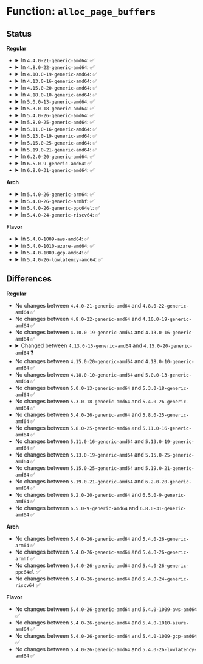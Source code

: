 # Function: <code>alloc_page_buffers</code>

## Status
<b>Regular</b>
<ul>
<li>
<details>
<summary>In <code>4.4.0-21-generic-amd64</code>: ✅</summary>

```c
struct buffer_head * alloc_page_buffers(struct page * page, long unsigned int size, int retry)
```

```json
{
  "name": "alloc_page_buffers",
  "collision_type": "Unique Global",
  "inline_type": "No",
  "funcs": [
    {
      "addr": 18446744071581218736,
      "name": "alloc_page_buffers",
      "external": true,
      "loc": "fs/buffer.c:872",
      "file": "fs/buffer.c",
      "inline": "seen, unknown",
      "caller_inline": [],
      "caller_func": [
        "fs/buffer.c:create_empty_buffers",
        "fs/buffer.c:nobh_write_begin",
        "drivers/md/bitmap.c:read_page"
      ]
    }
  ],
  "symbols": [
    {
      "addr": 18446744071581218736,
      "name": "alloc_page_buffers",
      "section": ".text",
      "bind": "STB_GLOBAL",
      "size": 211
    }
  ]
}
```
</details>
</li>
<li>
<details>
<summary>In <code>4.8.0-22-generic-amd64</code>: ✅</summary>

```c
struct buffer_head * alloc_page_buffers(struct page * page, long unsigned int size, int retry)
```

```json
{
  "name": "alloc_page_buffers",
  "collision_type": "Unique Global",
  "inline_type": "No",
  "funcs": [
    {
      "addr": 18446744071581382816,
      "name": "alloc_page_buffers",
      "external": true,
      "loc": "fs/buffer.c:865",
      "file": "fs/buffer.c",
      "inline": "seen, unknown",
      "caller_inline": [],
      "caller_func": [
        "fs/buffer.c:nobh_write_begin",
        "fs/buffer.c:create_empty_buffers",
        "drivers/md/bitmap.c:read_page"
      ]
    }
  ],
  "symbols": [
    {
      "addr": 18446744071581382816,
      "name": "alloc_page_buffers",
      "section": ".text",
      "bind": "STB_GLOBAL",
      "size": 215
    }
  ]
}
```
</details>
</li>
<li>
<details>
<summary>In <code>4.10.0-19-generic-amd64</code>: ✅</summary>

```c
struct buffer_head * alloc_page_buffers(struct page * page, long unsigned int size, int retry)
```

```json
{
  "name": "alloc_page_buffers",
  "collision_type": "Unique Global",
  "inline_type": "No",
  "funcs": [
    {
      "addr": 18446744071581460960,
      "name": "alloc_page_buffers",
      "external": true,
      "loc": "fs/buffer.c:866",
      "file": "fs/buffer.c",
      "inline": "seen, unknown",
      "caller_inline": [],
      "caller_func": [
        "fs/buffer.c:nobh_write_begin",
        "fs/buffer.c:create_empty_buffers",
        "fs/buffer.c:__getblk_gfp",
        "drivers/md/bitmap.c:read_page"
      ]
    }
  ],
  "symbols": [
    {
      "addr": 18446744071581460960,
      "name": "alloc_page_buffers",
      "section": ".text",
      "bind": "STB_GLOBAL",
      "size": 211
    }
  ]
}
```
</details>
</li>
<li>
<details>
<summary>In <code>4.13.0-16-generic-amd64</code>: ✅</summary>

```c
struct buffer_head * alloc_page_buffers(struct page * page, long unsigned int size, int retry)
```

```json
{
  "name": "alloc_page_buffers",
  "collision_type": "Unique Global",
  "inline_type": "No",
  "funcs": [
    {
      "addr": 18446744071581516640,
      "name": "alloc_page_buffers",
      "external": true,
      "loc": "fs/buffer.c:863",
      "file": "fs/buffer.c",
      "inline": "seen, unknown",
      "caller_inline": [],
      "caller_func": [
        "fs/buffer.c:nobh_write_begin",
        "fs/buffer.c:create_empty_buffers",
        "fs/buffer.c:__getblk_gfp",
        "drivers/md/bitmap.c:read_page"
      ]
    }
  ],
  "symbols": [
    {
      "addr": 18446744071581516640,
      "name": "alloc_page_buffers",
      "section": ".text",
      "bind": "STB_GLOBAL",
      "size": 213
    }
  ]
}
```
</details>
</li>
<li>
<details>
<summary>In <code>4.15.0-20-generic-amd64</code>: ✅</summary>

```c
struct buffer_head * alloc_page_buffers(struct page * page, long unsigned int size, bool retry)
```

```json
{
  "name": "alloc_page_buffers",
  "collision_type": "Unique Global",
  "inline_type": "No",
  "funcs": [
    {
      "addr": 18446744071581658688,
      "name": "alloc_page_buffers",
      "external": true,
      "loc": "fs/buffer.c:842",
      "file": "fs/buffer.c",
      "inline": "seen, unknown",
      "caller_inline": [],
      "caller_func": [
        "fs/buffer.c:nobh_write_begin",
        "fs/buffer.c:create_empty_buffers",
        "fs/buffer.c:__getblk_gfp",
        "drivers/md/md-bitmap.c:read_page"
      ]
    }
  ],
  "symbols": [
    {
      "addr": 18446744071581658688,
      "name": "alloc_page_buffers",
      "section": ".text",
      "bind": "STB_GLOBAL",
      "size": 180
    }
  ]
}
```
</details>
</li>
<li>
<details>
<summary>In <code>4.18.0-10-generic-amd64</code>: ✅</summary>

```c
struct buffer_head * alloc_page_buffers(struct page * page, long unsigned int size, bool retry)
```

```json
{
  "name": "alloc_page_buffers",
  "collision_type": "Unique Global",
  "inline_type": "No",
  "funcs": [
    {
      "addr": 18446744071581821296,
      "name": "alloc_page_buffers",
      "external": true,
      "loc": "fs/buffer.c:812",
      "file": "fs/buffer.c",
      "inline": "seen, unknown",
      "caller_inline": [],
      "caller_func": [
        "fs/buffer.c:nobh_write_begin",
        "fs/buffer.c:create_empty_buffers",
        "fs/buffer.c:__getblk_gfp",
        "drivers/md/md-bitmap.c:read_page"
      ]
    }
  ],
  "symbols": [
    {
      "addr": 18446744071581821296,
      "name": "alloc_page_buffers",
      "section": ".text",
      "bind": "STB_GLOBAL",
      "size": 165
    }
  ]
}
```
</details>
</li>
<li>
<details>
<summary>In <code>5.0.0-13-generic-amd64</code>: ✅</summary>

```c
struct buffer_head * alloc_page_buffers(struct page * page, long unsigned int size, bool retry)
```

```json
{
  "name": "alloc_page_buffers",
  "collision_type": "Unique Global",
  "inline_type": "No",
  "funcs": [
    {
      "addr": 18446744071581908464,
      "name": "alloc_page_buffers",
      "external": true,
      "loc": "fs/buffer.c:813",
      "file": "fs/buffer.c",
      "inline": "seen, unknown",
      "caller_inline": [],
      "caller_func": [
        "fs/buffer.c:nobh_write_begin",
        "fs/buffer.c:create_empty_buffers",
        "fs/buffer.c:__getblk_gfp",
        "drivers/md/md-bitmap.c:read_page"
      ]
    }
  ],
  "symbols": [
    {
      "addr": 18446744071581908464,
      "name": "alloc_page_buffers",
      "section": ".text",
      "bind": "STB_GLOBAL",
      "size": 305
    }
  ]
}
```
</details>
</li>
<li>
<details>
<summary>In <code>5.3.0-18-generic-amd64</code>: ✅</summary>

```c
struct buffer_head * alloc_page_buffers(struct page * page, long unsigned int size, bool retry)
```

```json
{
  "name": "alloc_page_buffers",
  "collision_type": "Unique Global",
  "inline_type": "No",
  "funcs": [
    {
      "addr": 18446744071582045456,
      "name": "alloc_page_buffers",
      "external": true,
      "loc": "fs/buffer.c:814",
      "file": "fs/buffer.c",
      "inline": "seen, unknown",
      "caller_inline": [],
      "caller_func": [
        "fs/buffer.c:nobh_write_begin",
        "fs/buffer.c:create_empty_buffers",
        "fs/buffer.c:__getblk_gfp",
        "drivers/md/md-bitmap.c:read_page"
      ]
    }
  ],
  "symbols": [
    {
      "addr": 18446744071582045456,
      "name": "alloc_page_buffers",
      "section": ".text",
      "bind": "STB_GLOBAL",
      "size": 345
    }
  ]
}
```
</details>
</li>
<li>
<details>
<summary>In <code>5.4.0-26-generic-amd64</code>: ✅</summary>

```c
struct buffer_head * alloc_page_buffers(struct page * page, long unsigned int size, bool retry)
```

```json
{
  "name": "alloc_page_buffers",
  "collision_type": "Unique Global",
  "inline_type": "No",
  "funcs": [
    {
      "addr": 18446744071582123232,
      "name": "alloc_page_buffers",
      "external": true,
      "loc": "fs/buffer.c:814",
      "file": "fs/buffer.c",
      "inline": "seen, unknown",
      "caller_inline": [],
      "caller_func": [
        "fs/buffer.c:nobh_write_begin",
        "fs/buffer.c:create_empty_buffers",
        "fs/buffer.c:__getblk_gfp",
        "drivers/md/md-bitmap.c:read_page"
      ]
    }
  ],
  "symbols": [
    {
      "addr": 18446744071582123232,
      "name": "alloc_page_buffers",
      "section": ".text",
      "bind": "STB_GLOBAL",
      "size": 345
    }
  ]
}
```
</details>
</li>
<li>
<details>
<summary>In <code>5.8.0-25-generic-amd64</code>: ✅</summary>

```c
struct buffer_head * alloc_page_buffers(struct page * page, long unsigned int size, bool retry)
```

```json
{
  "name": "alloc_page_buffers",
  "collision_type": "Unique Global",
  "inline_type": "No",
  "funcs": [
    {
      "addr": 18446744071582357824,
      "name": "alloc_page_buffers",
      "external": true,
      "loc": "fs/buffer.c:840",
      "file": "fs/buffer.c",
      "inline": "seen, unknown",
      "caller_inline": [],
      "caller_func": [
        "fs/buffer.c:nobh_write_begin",
        "fs/buffer.c:create_empty_buffers",
        "fs/buffer.c:grow_dev_page"
      ]
    }
  ],
  "symbols": [
    {
      "addr": 18446744071582357824,
      "name": "alloc_page_buffers",
      "section": ".text",
      "bind": "STB_GLOBAL",
      "size": 329
    }
  ]
}
```
</details>
</li>
<li>
<details>
<summary>In <code>5.11.0-16-generic-amd64</code>: ✅</summary>

```c
struct buffer_head * alloc_page_buffers(struct page * page, long unsigned int size, bool retry)
```

```json
{
  "name": "alloc_page_buffers",
  "collision_type": "Unique Global",
  "inline_type": "No",
  "funcs": [
    {
      "addr": 18446744071582415392,
      "name": "alloc_page_buffers",
      "external": true,
      "loc": "fs/buffer.c:839",
      "file": "fs/buffer.c",
      "inline": "seen, unknown",
      "caller_inline": [],
      "caller_func": [
        "fs/buffer.c:nobh_write_begin",
        "fs/buffer.c:create_empty_buffers",
        "fs/buffer.c:grow_dev_page"
      ]
    }
  ],
  "symbols": [
    {
      "addr": 18446744071582415392,
      "name": "alloc_page_buffers",
      "section": ".text",
      "bind": "STB_GLOBAL",
      "size": 413
    }
  ]
}
```
</details>
</li>
<li>
<details>
<summary>In <code>5.13.0-19-generic-amd64</code>: ✅</summary>

```c
struct buffer_head * alloc_page_buffers(struct page * page, long unsigned int size, bool retry)
```

```json
{
  "name": "alloc_page_buffers",
  "collision_type": "Unique Global",
  "inline_type": "No",
  "funcs": [
    {
      "addr": 18446744071582443040,
      "name": "alloc_page_buffers",
      "external": true,
      "loc": "fs/buffer.c:839",
      "file": "fs/buffer.c",
      "inline": "seen, unknown",
      "caller_inline": [],
      "caller_func": [
        "fs/buffer.c:nobh_write_begin",
        "fs/buffer.c:create_empty_buffers",
        "fs/buffer.c:grow_dev_page"
      ]
    }
  ],
  "symbols": [
    {
      "addr": 18446744071582443040,
      "name": "alloc_page_buffers",
      "section": ".text",
      "bind": "STB_GLOBAL",
      "size": 338
    }
  ]
}
```
</details>
</li>
<li>
<details>
<summary>In <code>5.15.0-25-generic-amd64</code>: ✅</summary>

```c
struct buffer_head * alloc_page_buffers(struct page * page, long unsigned int size, bool retry)
```

```json
{
  "name": "alloc_page_buffers",
  "collision_type": "Unique Global",
  "inline_type": "No",
  "funcs": [
    {
      "addr": 18446744071582767280,
      "name": "alloc_page_buffers",
      "external": true,
      "loc": "fs/buffer.c:814",
      "file": "fs/buffer.c",
      "inline": "seen, unknown",
      "caller_inline": [],
      "caller_func": [
        "fs/buffer.c:nobh_write_begin",
        "fs/buffer.c:create_empty_buffers",
        "fs/buffer.c:grow_dev_page"
      ]
    }
  ],
  "symbols": [
    {
      "addr": 18446744071582767280,
      "name": "alloc_page_buffers",
      "section": ".text",
      "bind": "STB_GLOBAL",
      "size": 403
    }
  ]
}
```
</details>
</li>
<li>
<details>
<summary>In <code>5.19.0-21-generic-amd64</code>: ✅</summary>

```c
struct buffer_head * alloc_page_buffers(struct page * page, long unsigned int size, bool retry)
```

```json
{
  "name": "alloc_page_buffers",
  "collision_type": "Unique Global",
  "inline_type": "No",
  "funcs": [
    {
      "addr": 18446744071583319200,
      "name": "alloc_page_buffers",
      "external": true,
      "loc": "fs/buffer.c:811",
      "file": "fs/buffer.c",
      "inline": "seen, unknown",
      "caller_inline": [],
      "caller_func": [
        "fs/buffer.c:nobh_write_begin",
        "fs/buffer.c:create_empty_buffers",
        "fs/buffer.c:grow_dev_page"
      ]
    }
  ],
  "symbols": [
    {
      "addr": 18446744071583319200,
      "name": "alloc_page_buffers",
      "section": ".text",
      "bind": "STB_GLOBAL",
      "size": 444
    }
  ]
}
```
</details>
</li>
<li>
<details>
<summary>In <code>6.2.0-20-generic-amd64</code>: ✅</summary>

```c
struct buffer_head * alloc_page_buffers(struct page * page, long unsigned int size, bool retry)
```

```json
{
  "name": "alloc_page_buffers",
  "collision_type": "Unique Global",
  "inline_type": "No",
  "funcs": [
    {
      "addr": 18446744071583905552,
      "name": "alloc_page_buffers",
      "external": true,
      "loc": "fs/buffer.c:811",
      "file": "fs/buffer.c",
      "inline": "seen, unknown",
      "caller_inline": [],
      "caller_func": [
        "fs/buffer.c:create_empty_buffers",
        "fs/buffer.c:grow_dev_page"
      ]
    }
  ],
  "symbols": [
    {
      "addr": 18446744071583905552,
      "name": "alloc_page_buffers",
      "section": ".text",
      "bind": "STB_GLOBAL",
      "size": 444
    }
  ]
}
```
</details>
</li>
<li>
<details>
<summary>In <code>6.5.0-9-generic-amd64</code>: ✅</summary>

```c
struct buffer_head * alloc_page_buffers(struct page * page, long unsigned int size, bool retry)
```

```json
{
  "name": "alloc_page_buffers",
  "collision_type": "Unique Global",
  "inline_type": "No",
  "funcs": [
    {
      "addr": 18446744071584129872,
      "name": "alloc_page_buffers",
      "external": true,
      "loc": "fs/buffer.c:972",
      "file": "fs/buffer.c",
      "inline": "seen, unknown",
      "caller_inline": [],
      "caller_func": []
    }
  ],
  "symbols": [
    {
      "addr": 18446744071584129872,
      "name": "alloc_page_buffers",
      "section": ".text",
      "bind": "STB_GLOBAL",
      "size": 115
    }
  ]
}
```
</details>
</li>
<li>
<details>
<summary>In <code>6.8.0-31-generic-amd64</code>: ✅</summary>

```c
struct buffer_head * alloc_page_buffers(struct page * page, long unsigned int size, bool retry)
```

```json
{
  "name": "alloc_page_buffers",
  "collision_type": "Unique Global",
  "inline_type": "No",
  "funcs": [
    {
      "addr": 18446744071584346720,
      "name": "alloc_page_buffers",
      "external": true,
      "loc": "fs/buffer.c:956",
      "file": "fs/buffer.c",
      "inline": "seen, unknown",
      "caller_inline": [],
      "caller_func": []
    }
  ],
  "symbols": [
    {
      "addr": 18446744071584346720,
      "name": "alloc_page_buffers",
      "section": ".text",
      "bind": "STB_GLOBAL",
      "size": 126
    }
  ]
}
```
</details>
</li>
</ul>
<b>Arch</b>
<ul>
<li>
<details>
<summary>In <code>5.4.0-26-generic-arm64</code>: ✅</summary>

```c
struct buffer_head * alloc_page_buffers(struct page * page, long unsigned int size, bool retry)
```

```json
{
  "name": "alloc_page_buffers",
  "collision_type": "Unique Global",
  "inline_type": "No",
  "funcs": [
    {
      "addr": 18446603336493666640,
      "name": "alloc_page_buffers",
      "external": true,
      "loc": "fs/buffer.c:814",
      "file": "fs/buffer.c",
      "inline": "seen, unknown",
      "caller_inline": [],
      "caller_func": [
        "fs/buffer.c:nobh_write_begin",
        "fs/buffer.c:create_empty_buffers",
        "fs/buffer.c:__getblk_gfp",
        "drivers/md/md-bitmap.c:read_page"
      ]
    }
  ],
  "symbols": [
    {
      "addr": 18446603336493666640,
      "name": "alloc_page_buffers",
      "section": ".text",
      "bind": "STB_GLOBAL",
      "size": 432
    }
  ]
}
```
</details>
</li>
<li>
<details>
<summary>In <code>5.4.0-26-generic-armhf</code>: ✅</summary>

```c
struct buffer_head * alloc_page_buffers(struct page * page, long unsigned int size, bool retry)
```

```json
{
  "name": "alloc_page_buffers",
  "collision_type": "Unique Global",
  "inline_type": "No",
  "funcs": [
    {
      "addr": 3227197116,
      "name": "alloc_page_buffers",
      "external": true,
      "loc": "fs/buffer.c:814",
      "file": "fs/buffer.c",
      "inline": "seen, unknown",
      "caller_inline": [],
      "caller_func": [
        "fs/buffer.c:nobh_write_begin",
        "fs/buffer.c:create_empty_buffers",
        "fs/buffer.c:__getblk_slow",
        "drivers/md/md-bitmap.c:read_page"
      ]
    }
  ],
  "symbols": [
    {
      "addr": 3227197116,
      "name": "alloc_page_buffers",
      "section": ".text",
      "bind": "STB_GLOBAL",
      "size": 476
    }
  ]
}
```
</details>
</li>
<li>
<details>
<summary>In <code>5.4.0-26-generic-ppc64el</code>: ✅</summary>

```c
struct buffer_head * alloc_page_buffers(struct page * page, long unsigned int size, bool retry)
```

```json
{
  "name": "alloc_page_buffers",
  "collision_type": "Unique Global",
  "inline_type": "No",
  "funcs": [
    {
      "addr": 13835058055287263552,
      "name": "alloc_page_buffers",
      "external": true,
      "loc": "fs/buffer.c:814",
      "file": "fs/buffer.c",
      "inline": "seen, unknown",
      "caller_inline": [],
      "caller_func": [
        "fs/buffer.c:nobh_write_begin",
        "fs/buffer.c:create_empty_buffers",
        "fs/buffer.c:__getblk_gfp",
        "drivers/md/md-bitmap.c:read_page"
      ]
    }
  ],
  "symbols": [
    {
      "addr": 13835058055287263552,
      "name": "alloc_page_buffers",
      "section": ".text",
      "bind": "STB_GLOBAL",
      "size": 556
    }
  ]
}
```
</details>
</li>
<li>
<details>
<summary>In <code>5.4.0-24-generic-riscv64</code>: ✅</summary>

```c
struct buffer_head * alloc_page_buffers(struct page * page, long unsigned int size, bool retry)
```

```json
{
  "name": "alloc_page_buffers",
  "collision_type": "Unique Global",
  "inline_type": "No",
  "funcs": [
    {
      "addr": 18446743936273292490,
      "name": "alloc_page_buffers",
      "external": true,
      "loc": "fs/buffer.c:814",
      "file": "fs/buffer.c",
      "inline": "seen, unknown",
      "caller_inline": [],
      "caller_func": [
        "fs/buffer.c:nobh_write_begin",
        "fs/buffer.c:create_empty_buffers",
        "fs/buffer.c:__getblk_gfp",
        "drivers/md/md-bitmap.c:read_page"
      ]
    }
  ],
  "symbols": [
    {
      "addr": 18446743936273292490,
      "name": "alloc_page_buffers",
      "section": ".text",
      "bind": "STB_GLOBAL",
      "size": 372
    }
  ]
}
```
</details>
</li>
</ul>
<b>Flavor</b>
<ul>
<li>
<details>
<summary>In <code>5.4.0-1009-aws-amd64</code>: ✅</summary>

```c
struct buffer_head * alloc_page_buffers(struct page * page, long unsigned int size, bool retry)
```

```json
{
  "name": "alloc_page_buffers",
  "collision_type": "Unique Global",
  "inline_type": "No",
  "funcs": [
    {
      "addr": 18446744071582091968,
      "name": "alloc_page_buffers",
      "external": true,
      "loc": "fs/buffer.c:814",
      "file": "fs/buffer.c",
      "inline": "seen, unknown",
      "caller_inline": [],
      "caller_func": [
        "fs/buffer.c:nobh_write_begin",
        "fs/buffer.c:create_empty_buffers",
        "fs/buffer.c:__getblk_gfp",
        "drivers/md/md-bitmap.c:read_page"
      ]
    }
  ],
  "symbols": [
    {
      "addr": 18446744071582091968,
      "name": "alloc_page_buffers",
      "section": ".text",
      "bind": "STB_GLOBAL",
      "size": 345
    }
  ]
}
```
</details>
</li>
<li>
<details>
<summary>In <code>5.4.0-1010-azure-amd64</code>: ✅</summary>

```c
struct buffer_head * alloc_page_buffers(struct page * page, long unsigned int size, bool retry)
```

```json
{
  "name": "alloc_page_buffers",
  "collision_type": "Unique Global",
  "inline_type": "No",
  "funcs": [
    {
      "addr": 18446744071582029488,
      "name": "alloc_page_buffers",
      "external": true,
      "loc": "fs/buffer.c:814",
      "file": "fs/buffer.c",
      "inline": "seen, unknown",
      "caller_inline": [],
      "caller_func": [
        "fs/buffer.c:nobh_write_begin",
        "fs/buffer.c:create_empty_buffers",
        "fs/buffer.c:__getblk_gfp",
        "drivers/md/md-bitmap.c:read_page"
      ]
    }
  ],
  "symbols": [
    {
      "addr": 18446744071582029488,
      "name": "alloc_page_buffers",
      "section": ".text",
      "bind": "STB_GLOBAL",
      "size": 345
    }
  ]
}
```
</details>
</li>
<li>
<details>
<summary>In <code>5.4.0-1009-gcp-amd64</code>: ✅</summary>

```c
struct buffer_head * alloc_page_buffers(struct page * page, long unsigned int size, bool retry)
```

```json
{
  "name": "alloc_page_buffers",
  "collision_type": "Unique Global",
  "inline_type": "No",
  "funcs": [
    {
      "addr": 18446744071582082448,
      "name": "alloc_page_buffers",
      "external": true,
      "loc": "fs/buffer.c:814",
      "file": "fs/buffer.c",
      "inline": "seen, unknown",
      "caller_inline": [],
      "caller_func": [
        "fs/buffer.c:nobh_write_begin",
        "fs/buffer.c:create_empty_buffers",
        "fs/buffer.c:__getblk_gfp",
        "drivers/md/md-bitmap.c:read_page"
      ]
    }
  ],
  "symbols": [
    {
      "addr": 18446744071582082448,
      "name": "alloc_page_buffers",
      "section": ".text",
      "bind": "STB_GLOBAL",
      "size": 345
    }
  ]
}
```
</details>
</li>
<li>
<details>
<summary>In <code>5.4.0-26-lowlatency-amd64</code>: ✅</summary>

```c
struct buffer_head * alloc_page_buffers(struct page * page, long unsigned int size, bool retry)
```

```json
{
  "name": "alloc_page_buffers",
  "collision_type": "Unique Global",
  "inline_type": "No",
  "funcs": [
    {
      "addr": 18446744071582155648,
      "name": "alloc_page_buffers",
      "external": true,
      "loc": "fs/buffer.c:814",
      "file": "fs/buffer.c",
      "inline": "seen, unknown",
      "caller_inline": [],
      "caller_func": [
        "fs/buffer.c:nobh_write_begin",
        "fs/buffer.c:create_empty_buffers",
        "fs/buffer.c:__getblk_gfp",
        "drivers/md/md-bitmap.c:read_page"
      ]
    }
  ],
  "symbols": [
    {
      "addr": 18446744071582155648,
      "name": "alloc_page_buffers",
      "section": ".text",
      "bind": "STB_GLOBAL",
      "size": 353
    }
  ]
}
```
</details>
</li>
</ul>

## Differences
<b>Regular</b>
<ul>
<li>
No changes between <code>4.4.0-21-generic-amd64</code> and <code>4.8.0-22-generic-amd64</code> ✅
</li>
<li>
No changes between <code>4.8.0-22-generic-amd64</code> and <code>4.10.0-19-generic-amd64</code> ✅
</li>
<li>
No changes between <code>4.10.0-19-generic-amd64</code> and <code>4.13.0-16-generic-amd64</code> ✅
</li>
<li>
<details>
<summary>Changed between <code>4.13.0-16-generic-amd64</code> and <code>4.15.0-20-generic-amd64</code> ❓</summary>
<ul>
<li>
<b>Param type changed. </b>
<code>int retry</code> ➡️ <code>bool retry</code>
</li>
</ul>
</details>
</li>
<li>
No changes between <code>4.15.0-20-generic-amd64</code> and <code>4.18.0-10-generic-amd64</code> ✅
</li>
<li>
No changes between <code>4.18.0-10-generic-amd64</code> and <code>5.0.0-13-generic-amd64</code> ✅
</li>
<li>
No changes between <code>5.0.0-13-generic-amd64</code> and <code>5.3.0-18-generic-amd64</code> ✅
</li>
<li>
No changes between <code>5.3.0-18-generic-amd64</code> and <code>5.4.0-26-generic-amd64</code> ✅
</li>
<li>
No changes between <code>5.4.0-26-generic-amd64</code> and <code>5.8.0-25-generic-amd64</code> ✅
</li>
<li>
No changes between <code>5.8.0-25-generic-amd64</code> and <code>5.11.0-16-generic-amd64</code> ✅
</li>
<li>
No changes between <code>5.11.0-16-generic-amd64</code> and <code>5.13.0-19-generic-amd64</code> ✅
</li>
<li>
No changes between <code>5.13.0-19-generic-amd64</code> and <code>5.15.0-25-generic-amd64</code> ✅
</li>
<li>
No changes between <code>5.15.0-25-generic-amd64</code> and <code>5.19.0-21-generic-amd64</code> ✅
</li>
<li>
No changes between <code>5.19.0-21-generic-amd64</code> and <code>6.2.0-20-generic-amd64</code> ✅
</li>
<li>
No changes between <code>6.2.0-20-generic-amd64</code> and <code>6.5.0-9-generic-amd64</code> ✅
</li>
<li>
No changes between <code>6.5.0-9-generic-amd64</code> and <code>6.8.0-31-generic-amd64</code> ✅
</li>
</ul>
<b>Arch</b>
<ul>
<li>
No changes between <code>5.4.0-26-generic-amd64</code> and <code>5.4.0-26-generic-arm64</code> ✅
</li>
<li>
No changes between <code>5.4.0-26-generic-amd64</code> and <code>5.4.0-26-generic-armhf</code> ✅
</li>
<li>
No changes between <code>5.4.0-26-generic-amd64</code> and <code>5.4.0-26-generic-ppc64el</code> ✅
</li>
<li>
No changes between <code>5.4.0-26-generic-amd64</code> and <code>5.4.0-24-generic-riscv64</code> ✅
</li>
</ul>
<b>Flavor</b>
<ul>
<li>
No changes between <code>5.4.0-26-generic-amd64</code> and <code>5.4.0-1009-aws-amd64</code> ✅
</li>
<li>
No changes between <code>5.4.0-26-generic-amd64</code> and <code>5.4.0-1010-azure-amd64</code> ✅
</li>
<li>
No changes between <code>5.4.0-26-generic-amd64</code> and <code>5.4.0-1009-gcp-amd64</code> ✅
</li>
<li>
No changes between <code>5.4.0-26-generic-amd64</code> and <code>5.4.0-26-lowlatency-amd64</code> ✅
</li>
</ul>
